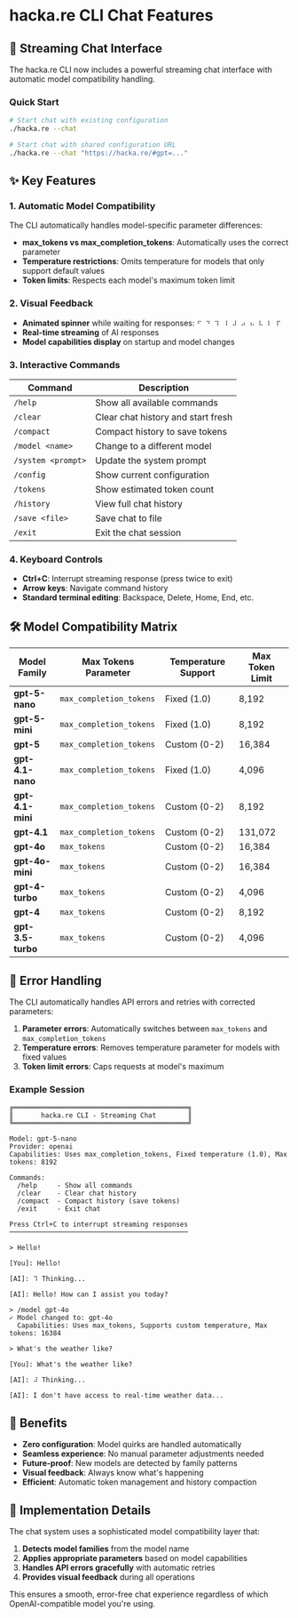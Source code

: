 # hacka.re CLI Chat Features

## 🚀 Streaming Chat Interface

The hacka.re CLI now includes a powerful streaming chat interface with automatic model compatibility handling.

### Quick Start

```bash
# Start chat with existing configuration
./hacka.re --chat

# Start chat with shared configuration URL
./hacka.re --chat "https://hacka.re/#gpt=..."
```

## ✨ Key Features

### 1. Automatic Model Compatibility

The CLI automatically handles model-specific parameter differences:

- **max_tokens vs max_completion_tokens**: Automatically uses the correct parameter
- **Temperature restrictions**: Omits temperature for models that only support default values
- **Token limits**: Respects each model's maximum token limit

### 2. Visual Feedback

- **Animated spinner** while waiting for responses: `⠋ ⠙ ⠹ ⠸ ⠼ ⠴ ⠦ ⠧ ⠇ ⠏`
- **Real-time streaming** of AI responses
- **Model capabilities display** on startup and model changes

### 3. Interactive Commands

| Command | Description |
|---------|-------------|
| `/help` | Show all available commands |
| `/clear` | Clear chat history and start fresh |
| `/compact` | Compact history to save tokens |
| `/model <name>` | Change to a different model |
| `/system <prompt>` | Update the system prompt |
| `/config` | Show current configuration |
| `/tokens` | Show estimated token count |
| `/history` | View full chat history |
| `/save <file>` | Save chat to file |
| `/exit` | Exit the chat session |

### 4. Keyboard Controls

- **Ctrl+C**: Interrupt streaming response (press twice to exit)
- **Arrow keys**: Navigate command history
- **Standard terminal editing**: Backspace, Delete, Home, End, etc.

## 🛠️ Model Compatibility Matrix

| Model Family | Max Tokens Parameter | Temperature Support | Max Token Limit |
|-------------|---------------------|-------------------|-----------------|
| **gpt-5-nano** | `max_completion_tokens` | Fixed (1.0) | 8,192 |
| **gpt-5-mini** | `max_completion_tokens` | Fixed (1.0) | 8,192 |
| **gpt-5** | `max_completion_tokens` | Custom (0-2) | 16,384 |
| **gpt-4.1-nano** | `max_completion_tokens` | Fixed (1.0) | 4,096 |
| **gpt-4.1-mini** | `max_completion_tokens` | Custom (0-2) | 8,192 |
| **gpt-4.1** | `max_completion_tokens` | Custom (0-2) | 131,072 |
| **gpt-4o** | `max_tokens` | Custom (0-2) | 16,384 |
| **gpt-4o-mini** | `max_tokens` | Custom (0-2) | 16,384 |
| **gpt-4-turbo** | `max_tokens` | Custom (0-2) | 4,096 |
| **gpt-4** | `max_tokens` | Custom (0-2) | 8,192 |
| **gpt-3.5-turbo** | `max_tokens` | Custom (0-2) | 4,096 |

## 🔄 Error Handling

The CLI automatically handles API errors and retries with corrected parameters:

1. **Parameter errors**: Automatically switches between `max_tokens` and `max_completion_tokens`
2. **Temperature errors**: Removes temperature parameter for models with fixed values
3. **Token limit errors**: Caps requests at model's maximum

### Example Session

```
╔════════════════════════════════════════════╗
║       hacka.re CLI - Streaming Chat        ║
╚════════════════════════════════════════════╝

Model: gpt-5-nano
Provider: openai
Capabilities: Uses max_completion_tokens, Fixed temperature (1.0), Max tokens: 8192

Commands:
  /help     - Show all commands
  /clear    - Clear chat history
  /compact  - Compact history (save tokens)
  /exit     - Exit chat

Press Ctrl+C to interrupt streaming responses
─────────────────────────────────────────────

> Hello!

[You]: Hello!

[AI]: ⠹ Thinking...

[AI]: Hello! How can I assist you today?

> /model gpt-4o
✓ Model changed to: gpt-4o
  Capabilities: Uses max_tokens, Supports custom temperature, Max tokens: 16384

> What's the weather like?

[You]: What's the weather like?

[AI]: ⠼ Thinking...

[AI]: I don't have access to real-time weather data...
```

## 🎯 Benefits

- **Zero configuration**: Model quirks are handled automatically
- **Seamless experience**: No manual parameter adjustments needed
- **Future-proof**: New models are detected by family patterns
- **Visual feedback**: Always know what's happening
- **Efficient**: Automatic token management and history compaction

## 📝 Implementation Details

The chat system uses a sophisticated model compatibility layer that:

1. **Detects model families** from the model name
2. **Applies appropriate parameters** based on model capabilities
3. **Handles API errors gracefully** with automatic retries
4. **Provides visual feedback** during all operations

This ensures a smooth, error-free chat experience regardless of which OpenAI-compatible model you're using.